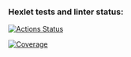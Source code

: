### Hexlet tests and linter status:
[![Actions Status](https://github.com/Lakever/java-project-71/actions/workflows/hexlet-check.yml/badge.svg)](https://github.com/Lakever/java-project-71/app/actions)

[![Coverage](https://sonarcloud.io/api/project_badges/measure?project=Lakever_java-project-71&metric=coverage)](https://sonarcloud.io/summary/new_code?id=Lakever_java-project-71)